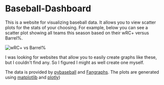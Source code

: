 # Baseball-Dashboard

This is a website for visualizing baseball data. It allows you to view scatter plots for the stats of your choosing. For example, below you can see a scatter plot showing all teams this season based on their wRC+ versus Barrel%.

![wRC+ vs Barrel%](https://baseball.asir.dev/media/76f6cdc028d8719192f44385fbb26a5efabe730796a3aa741c7bc351.png)

I was looking for websites that allow you to easily create graphs like these, but I couldn't find any. So I figured I might as well create one myself.

The data is provided by [pybaseball](https://pypi.org/project/pybaseball/) and [Fangraphs](https://www.fangraphs.com/). The plots are generated using [matplotlib](https://matplotlib.org/) and [plotly](https://plotly.com/python/))
